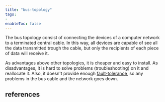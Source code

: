 ```yaml
---
title: "bus-topology"
tags:
- 
enableToc: false
---
```


The bus topology consist of connecting the devices of a computer network to a terminated central cable. In this way, all devices are capable of see all the data transmitted trough the cable, but only the recipients of each piece of data will receive it.

As advantages above other topologies, it is cheaper and easy to install. As disadvantages, it is hard to solve problems (troubleshooting) on it and reallocate it. Also, it doesn't provide enough [fault-tolerance](notes/fault-tolerance.md), so any problems in the bus cable and the network goes down.

## references

